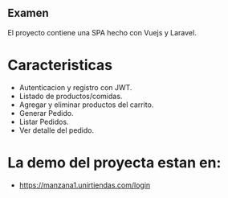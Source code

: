 
## Examen

El proyecto contiene una SPA hecho con Vuejs y Laravel.

# Caracteristicas
- Autenticacion y registro con JWT.
- Listado de productos/comidas.
- Agregar y eliminar productos del carrito.
- Generar Pedido.
- Listar Pedidos.
- Ver detalle del pedido.

# La demo del proyecta estan en:
- https://manzana1.unirtiendas.com/login


